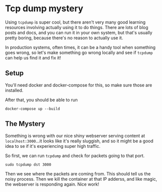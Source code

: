 # Tcp dump mystery

Using `tcpdump` is super cool, but there aren't very many good learning resources involving actually using it to do things. There are lots of blog posts and docs, and you can run it in your own system, but that's usually pretty boring, because there's no reason to actually use it.

In production systems, often times, it can be a handy tool when something goes wrong, so let's make something go wrong locally and see if `tcpdump` can help us find it and fix it!

## Setup

You'll need docker and docker-compose for this, so make sure those are installed.

After that, you should be able to run

```
docker-compose up --build
```

## The Mystery

Something is wrong with our nice shiny webserver serving content at `localhost:3000`...it looks like it's really sluggish, and so it might be a good idea to se if it's experiencing super high traffic.

So first, we can run `tcpdump` and check for packets going to that port.

```
sudo tcpdump dst 3000
```

Then we see where the packets are coming from. This should tell us the noisy process. Then we kill the container at that IP adderss, and like magic, the webserver is responding again. Nice work!
